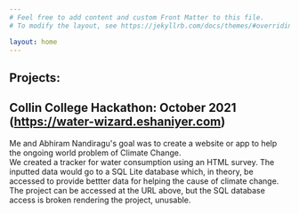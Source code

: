 ```yaml
---
# Feel free to add content and custom Front Matter to this file.
# To modify the layout, see https://jekyllrb.com/docs/themes/#overriding-theme-defaults

layout: home
---
```

## Projects:
Collin College Hackathon: October 2021 (https://water-wizard.eshaniyer.com)
--- 
Me and Abhiram Nandiragu's goal was to create a website or app to help the ongoing world problem of Climate Change. 
<br> 
We created a tracker for water consumption using an HTML survey. The inputted data would go to a SQL Lite database which, in theory, be accessed to provide
bettter data for helping the cause of climate change.
<br>
The project can be accessed at the URL above, but the SQL database access is broken rendering the project, unusable.  



